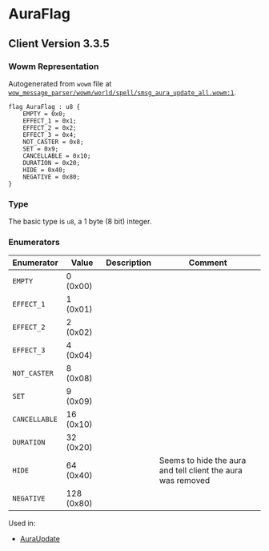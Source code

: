 # AuraFlag

## Client Version 3.3.5

### Wowm Representation

Autogenerated from `wowm` file at [`wow_message_parser/wowm/world/spell/smsg_aura_update_all.wowm:1`](https://github.com/gtker/wow_messages/tree/main/wow_message_parser/wowm/world/spell/smsg_aura_update_all.wowm#L1).

```rust,ignore
flag AuraFlag : u8 {
    EMPTY = 0x0;
    EFFECT_1 = 0x1;
    EFFECT_2 = 0x2;
    EFFECT_3 = 0x4;
    NOT_CASTER = 0x8;
    SET = 0x9;
    CANCELLABLE = 0x10;
    DURATION = 0x20;
    HIDE = 0x40;
    NEGATIVE = 0x80;
}
```
### Type
The basic type is `u8`, a 1 byte (8 bit) integer.
### Enumerators
| Enumerator | Value  | Description | Comment |
| --------- | -------- | ----------- | ------- |
| `EMPTY` | 0 (0x00) |  |  |
| `EFFECT_1` | 1 (0x01) |  |  |
| `EFFECT_2` | 2 (0x02) |  |  |
| `EFFECT_3` | 4 (0x04) |  |  |
| `NOT_CASTER` | 8 (0x08) |  |  |
| `SET` | 9 (0x09) |  |  |
| `CANCELLABLE` | 16 (0x10) |  |  |
| `DURATION` | 32 (0x20) |  |  |
| `HIDE` | 64 (0x40) |  | Seems to hide the aura and tell client the aura was removed |
| `NEGATIVE` | 128 (0x80) |  |  |

Used in:
* [AuraUpdate](auraupdate.md)
